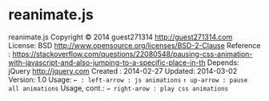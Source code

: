 reanimate.js
============


  reanimate.js Copyright © 2014 guest271314 http://guest271314.com
  License: BSD http://www.opensource.org/licenses/BSD-2-Clause
  Reference : https://stackoverflow.com/questions/22080548/pausing-css-animation-with-javascript-and-also-jumping-to-a-specific-place-in-th
  Depends: jQuery http://jquery.com
  Created : 2014-02-27
  Updated: 2014-03-02
  Version: 1.0
  Usage: `← : left-arrow : js animations` `↑ up-arrow : pause all animations`
  Usage, cont.: `→ right-arow : play css animations`
